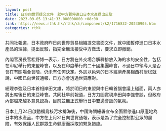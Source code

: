 ```yaml
---
layout: post
title: 日方向世貿提交文件　就中方暫停進口日本水產提出反駁
date: 2023-09-05 13:41:33.000000000 +08:00
link: https://news.rthk.hk/rthk/ch/component/k2/1716832-20230905.htm
categories: rthk
---
```


共同社報道，日本政府昨日向世界貿易組織提交書面文件，就中國暫停進口日本水產品的理據，提出反駁，指完全無法接受中方做法，要求立即撤銷。

內閣官房長官松野博一表示，日方將在外交場合解釋排放入海的水的安全性，包括在印尼舉行的東盟峰會，以及在印度舉行的二十國集團峰會，不過日中領導人是否會在有關場合會晤，仍未有任何決定。外訪以色列的日本經濟產業相西村康稔就說，中國已向世貿通報，日方亦會透過世貿應對。

總理李強及日本首相岸田文雄，將於明日的東盟與中日韓首腦會議上碰面，兩人亦將出席後日的東亞峰會。共同社早前報道，日方力圖實現岸田與李強會談，但政府內部越來越多意見認為，目前並無正式舉行日中雙邊會談的氣氛。

日本上月24日啟動福島核污水排海後，中國海關總署宣布全面暫停進口原產地為日本的水產品。中方在上月31日向世貿通報，表示是為了完全控制對公眾的風險，有效保護人民群眾生命健康而採取的緊急措施。
